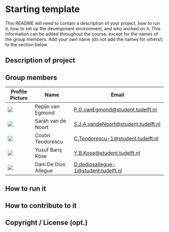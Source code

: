 # Starting template

This README will need to contain a description of your project, how to run it, how to set up the development environment, and who worked on it.
This information can be added throughout the course, except for the names of the group members.
Add your own name (do not add the names for others!) to the section below.

## Description of project

## Group members

| Profile Picture | Name              | Email                            |
|---|-------------------|----------------------------------|
| ![](https://secure.gravatar.com/avatar/92d19f393e1b2f2b09e6b7a573deab40?s=800&d=identicon&length=4&size=50&color=DDD&background=777&font-size=0.325) | Pepijn van Egmond | P.O.vanEgmond@student.tudelft.nl |
| ![](https://secure.gravatar.com/avatar/3e62f19a43f1317aed217aed0ba5cd5d?s=80&d=identicon&length=4&size=50&color=DDD&background=777&font-size=0.325) | Sarah van de Noort | S.J.A.vandeNoort@student.tudelft.nl |
| ![](https://secure.gravatar.com/avatar/0345d310f8f9944fc5cbd4737aa9c06f?s=80&d=identicon&length=4&size=50&color=DDD&background=777&font-size=0.325) | Costin Teodorescu | C.Teodorescu-1@student.tudelft.nl |
| ![](https://lh3.googleusercontent.com/ogw/AAEL6sjHwr1B-_woljnXk7lrhIrxmxKjGuppd6JIVjIZIg=s32-c-mo) | Yusuf Barış Köse | Y.B.Kose@student.tudelft.nl |
| ![](https://secure.gravatar.com/avatar/207e4d2603d517c8aaae406009b9a1ed?s=80&d=identicon&length=4&size=50&color=DDD&background=777&font-size=0.325) | Dani De Dios Allegue | D.dediosallegue-1@student.tudelft.nl |

<!-- Instructions (remove once assignment has been completed -->
<!-- - Add (only!) your own name to the table above (use Markdown formatting) -->
<!-- - Mention your *student* email address -->
<!-- - Preferably add a recognizable photo, otherwise add your GitLab photo -->
<!-- - (please make sure the photos have the same size) --> 

## How to run it

## How to contribute to it

## Copyright / License (opt.)
